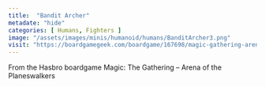 ```yaml
---
title:  "Bandit Archer"
metadate: "hide"
categories: [ Humans, Fighters ]
image: "/assets/images/minis/humanoid/humans/BanditArcher3.png"
visit: "https://boardgamegeek.com/boardgame/167698/magic-gathering-arena-planeswalkers"
---
```

From the Hasbro boardgame Magic: The Gathering – Arena of the Planeswalkers